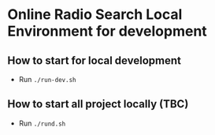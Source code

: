 # Online Radio Search Local Environment for development

## How to start for local development
* Run `./run-dev.sh`

## How to start all project locally (TBC)
* Run `./rund.sh`

